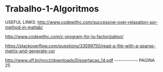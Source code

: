 # Trabalho-1-Algoritmos
USEFUL LINKS:
http://www.codewithc.com/successive-over-relaxation-sor-method-in-matlab/

http://www.codewithc.com/c-program-for-lu-factorization/  

https://stackoverflow.com/questions/33599750/read-a-file-with-a-sparse-matrix-and-generate-csr

http://www.uff.br/mcct/downloads/Dissertacao_14.pdf ------------ PAGINA 25
